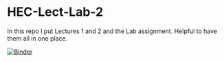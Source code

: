 # HEC-Lect-Lab-2

In this repo I put Lectures 1 and 2 and the Lab assignment. Helpful to have them all in one place.



[![Binder](https://mybinder.org/badge_logo.svg)](https://mybinder.org/v2/gh/Corbinbeard14/HEC-Lect-Lab-2/HEAD)
